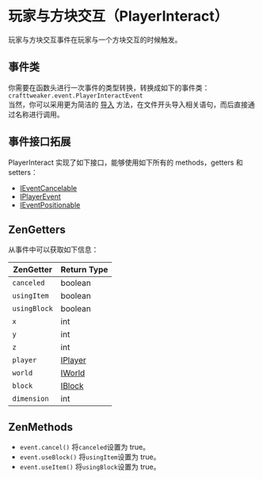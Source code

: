 # 玩家与方块交互（PlayerInteract）

玩家与方块交互事件在玩家与一个方块交互的时候触发。

## 事件类

你需要在函数头进行一次事件的类型转换，转换成如下的事件类：
`crafttweaker.event.PlayerInteractEvent`  
当然，你可以采用更为简洁的 [导入](/AdvancedFunctions/Import) 方法，在文件开头导入相关语句，而后直接通过名称进行调用。

## 事件接口拓展

PlayerInteract 实现了如下接口，能够使用如下所有的 methods，getters 和 setters：

- [IEventCancelable](IEventCancelable)
- [IPlayerEvent](IPlayerEvent)
- [IEventPositionable](IEventPositionable)

## ZenGetters

从事件中可以获取如下信息：

| ZenGetter    | Return Type                         |
| ------------ | ----------------------------------- |
| `canceled`   | boolean                             |
| `usingItem`  | boolean                             |
| `usingBlock` | boolean                             |
| `x`          | int                                 |
| `y`          | int                                 |
| `z`          | int                                 |
| `player`     | [IPlayer](/Vanilla/Players/IPlayer) |
| `world`      | [IWorld](/Vanilla/World/IWorld)     |
| `block`      | [IBlock](/Vanilla/Blocks/IBlock)    |
| `dimension`  | int                                 |

## ZenMethods

- `event.cancel()` 将`canceled`设置为 true。
- `event.useBlock()` 将`usingItem`设置为 true。
- `event.useItem()` 将`usingBlock`设置为 true。
